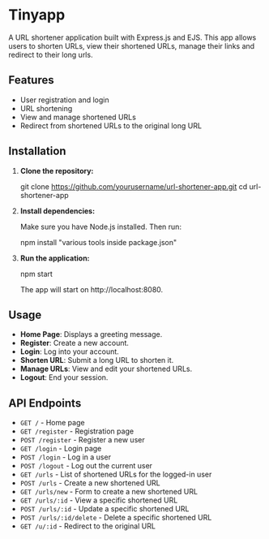 # Tinyapp

A URL shortener application built with Express.js and EJS. This app allows users to shorten URLs, view their shortened URLs, manage their links and redirect to their long urls.

## Features

- User registration and login
- URL shortening
- View and manage shortened URLs
- Redirect from shortened URLs to the original long URL

## Installation

1. **Clone the repository:**

   git clone https://github.com/yourusername/url-shortener-app.git
   cd url-shortener-app

2. **Install dependencies:**

   Make sure you have Node.js installed. Then run:

   npm install "various tools inside package.json"

3. **Run the application:**

   npm start

   The app will start on http://localhost:8080.

## Usage

- **Home Page**: Displays a greeting message.
- **Register**: Create a new account.
- **Login**: Log into your account.
- **Shorten URL**: Submit a long URL to shorten it.
- **Manage URLs**: View and edit your shortened URLs.
- **Logout**: End your session.

## API Endpoints

- `GET /` - Home page
- `GET /register` - Registration page
- `POST /register` - Register a new user
- `GET /login` - Login page
- `POST /login` - Log in a user
- `POST /logout` - Log out the current user
- `GET /urls` - List of shortened URLs for the logged-in user
- `POST /urls` - Create a new shortened URL
- `GET /urls/new` - Form to create a new shortened URL
- `GET /urls/:id` - View a specific shortened URL
- `POST /urls/:id` - Update a specific shortened URL
- `POST /urls/:id/delete` - Delete a specific shortened URL
- `GET /u/:id` - Redirect to the original URL
